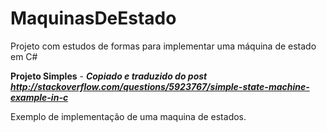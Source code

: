 # MaquinasDeEstado
Projeto com estudos de formas para implementar uma máquina de estado em C#

**Projeto Simples** - ***Copiado e traduzido do post http://stackoverflow.com/questions/5923767/simple-state-machine-example-in-c***


Exemplo de implementação de uma maquina de estados.


